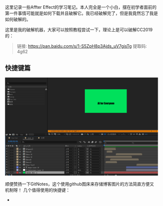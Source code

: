 这里记录一些Affter Effect的学习笔记。本人完全是一个小白，摆在初学者面前的第一件事情可能就是如何下载并且破解它。我已经破解完了，但是我竟然忘了我是如何破解的。

这里是我的破解机器，大家可以按照教程尝试一下，理论上是可以破解CC2019的：

> 链接: https://pan.baidu.com/s/1-S5ZpH8p3Ajds_uV7gisTg 提取码: 4g62


## 快捷键篇

![title](https://raw.githubusercontent.com/jinfagang/public_images/master/gitnotes/2020/02/20/1582205365142-1582205365160.png)

顺便赞扬一下GitNotes，这个使用github图床来存储博客图片的方法简直方便又机制呀！
几个值得使用的快捷键：

- 
